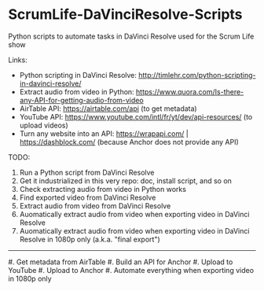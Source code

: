 # ScrumLife-DaVinciResolve-Scripts
Python scripts to automate tasks in DaVinci Resolve used for the Scrum Life show

Links:
- Python scripting in DaVinci Resolve: http://timlehr.com/python-scripting-in-davinci-resolve/
- Extract audio from video in Python: https://www.quora.com/Is-there-any-API-for-getting-audio-from-video
- AirTable API: https://airtable.com/api (to get metadata)
- YouTube API: https://www.youtube.com/intl/fr/yt/dev/api-resources/ (to upload videos)
- Turn any website into an API: https://wrapapi.com/ | https://dashblock.com/ (because Anchor does not provide any API)

TODO:
1. Run a Python script from DaVinci Resolve
2. Get it industrialized in this very repo: doc, install script, and so on
3. Check extracting audio from video in Python works
4. Find exported video from DaVinci Resolve
5. Extract audio from video from DaVinci Resolve
6. Auomatically extract audio from video when exporting video in DaVinci Resolve
7. Auomatically extract audio from video when exporting video in DaVinci Resolve in 1080p only (a.k.a. "final export")
---
#. Get metadata from AirTable
#. Build an API for Anchor
#. Upload to YouTube
#. Upload to Anchor
#. Automate everything when exporting video in 1080p only
